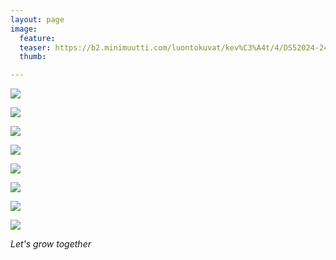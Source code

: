 ```yaml
---
layout: page
image:
  feature:
  teaser: https://b2.minimuutti.com/luontokuvat/kev%C3%A4t/4/DS52024-245px.jpg
  thumb:

---
```


![](https://b2.minimuutti.com/luontokuvat/kev%C3%A4t/4/DS51996-800px.jpg)

![](https://b2.minimuutti.com/luontokuvat/kev%C3%A4t/4/DS51997-800px.jpg)

![](https://b2.minimuutti.com/luontokuvat/kev%C3%A4t/4/DS52005-800px.jpg)

![](https://b2.minimuutti.com/luontokuvat/kev%C3%A4t/4/DS52008-800px.jpg)

![](https://b2.minimuutti.com/luontokuvat/kev%C3%A4t/4/DS52014-800px.jpg)

![](https://b2.minimuutti.com/luontokuvat/kev%C3%A4t/4/DS52024-800px.jpg)

![](https://b2.minimuutti.com/luontokuvat/kev%C3%A4t/4/DS52026-800px.jpg)

![](https://b2.minimuutti.com/luontokuvat/kev%C3%A4t/4/DS52029-800px.jpg)

*Let's grow together*
